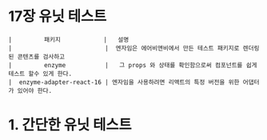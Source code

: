 # 17장 유닛 테스트 
```text
|         패키지            |   설명
|                          |  엔자임은 에어비앤비에서 만든 테스트 패키지로 렌더링된 콘텐츠를 검사하고 
|         enzyme           |   그 props 와 상태를 확인함으로써 컴포넌트를 쉽게 테스트 할수 있게 한다.
|  enzyme-adapter-react-16 | 엔자임을 사용하려면 리액트의 특정 버전을 위한 어댑터가 있어야 한다.  
```

# 1. 간단한 유닛 테스트 
